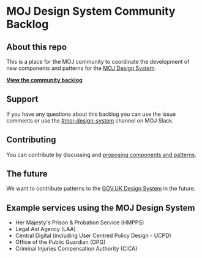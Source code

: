 # MOJ Design System Community Backlog

## About this repo

This is a place for the MOJ community to coordinate the development of new components and patterns for the [MOJ Design System](https://moj-design-system.herokuapp.com/).

**[View the community backlog](https://github.com/ministryofjustice/moj-design-system-backlog/projects/1)**

## Support

If you have any questions about this backlog you can use the issue comments or use the [#moj-design-system](https://mojdt.slack.com/messages/CH5RUSB27) channel on MOJ Slack.

## Contributing

You can contribute by discussing and [proposing components and patterns](https://moj-design-system.herokuapp.com/community/propose-a-component-or-pattern).

## The future

We want to contribute patterns to the [GOV.UK Design System](https://design-system.service.gov.uk/) in the future.

## Example services using the MOJ Design System

* Her Majesty's Prison & Probation Service (HMPPS)
* Legal Aid Agency (LAA)
* Central Digital (including User Centred Policy Design - UCPD)
* Office of the Public Guardian (OPG)
* Criminal Injuries Compensation Authority (CICA)
